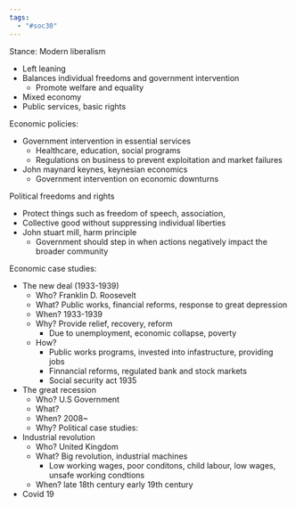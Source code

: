 ```yaml
---
tags:
  - "#soc30"
---
```

Stance: Modern liberalism
- Left leaning
- Balances individual freedoms and government intervention
	- Promote welfare and equality
- Mixed economy
- Public services, basic rights

Economic policies:
- Government intervention in essential services
	-  Healthcare, education, social programs
	- Regulations on business to prevent exploitation and market failures
- John maynard keynes, keynesian economics 
	- Government intervention on economic downturns
	
Political freedoms and rights
- Protect things such as freedom of speech, association,
- Collective good without suppressing individual liberties
- John stuart mill, harm principle
	- Government should step in when actions negatively impact the broader community 

Economic case studies:
- The new deal (1933-1939)
	- Who? Franklin D. Roosevelt
	- What? Public works, financial reforms, response to great depression
	- When? 1933-1939
	- Why? Provide relief, recovery, reform
		- Due to unemployment, economic collapse, poverty
	- How?
		- Public works programs, invested into infastructure, providing jobs
		- Finnancial reforms, regulated bank and stock markets
		- Social security act 1935
- The great recession 
	- Who? U.S Government
	- What?
	- When? 2008~
	- Why?
Political case studies:
- Industrial revolution 
	- Who? United Kingdom
	- What? Big revolution, industrial machines
		- Low working wages, poor conditons, child labour, low wages, unsafe working condtions
	- When? late 18th century early 19th century
- Covid 19


